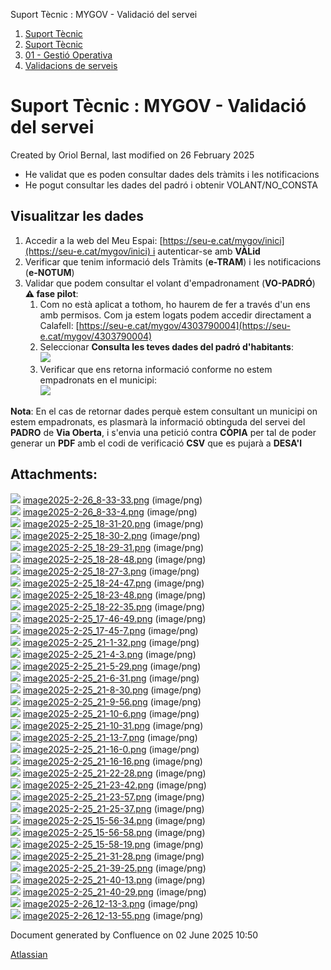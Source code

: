 Suport Tècnic : MYGOV - Validació del servei  

1.  [Suport Tècnic](index.md)
2.  [Suport Tècnic](13893782.md)
3.  [01 - Gestió Operativa](26313391.md)
4.  [Validacions de serveis](Validacions-de-serveis_124911726.md)

Suport Tècnic : MYGOV - Validació del servei
============================================

Created by Oriol Bernal, last modified on 26 February 2025

*   He validat que es poden consultar dades dels tràmits i les notificacions
*   He pogut consultar les dades del padró i obtenir VOLANT/NO\_CONSTA

Visualitzar les dades
---------------------

1.  Accedir a la web del Meu Espai: [https://seu-e.cat/mygov/inici](https://seu-e.cat/mygov/inici) i autenticar-se amb **VÀLid**
2.  Verificar que tenim informació dels Tràmits (**e-TRAM**) i les notificacions (**e-NOTUM**)
3.  Validar que podem consultar el volant d'empadronament (**VO-PADRÓ**) **⚠ fase pilot**:
    1.  Com no està aplicat a tothom, ho haurem de fer a través d'un ens amb permisos. Com ja estem logats podem accedir directament a Calafell: [https://seu-e.cat/mygov/4303790004](https://seu-e.cat/mygov/4303790004)
    2.  Seleccionar **Consulta les teves dades del padró d'habitants**:  
        ![](attachments/124911947/124911982.png)
    3.  Verificar que ens retorna informació conforme no estem empadronats en el municipi:  
        ![](attachments/124911947/124911983.png)

**Nota**: En el cas de retornar dades perquè estem consultant un municipi on estem empadronats, es plasmarà la informació obtinguda del servei del **PADRO** de **Via Oberta**, i s'envia una petició contra **CÒPIA** per tal de poder generar un **PDF** amb el codi de verificació **CSV** que es pujarà a **DESA'l**

Attachments:
------------

![](images/icons/bullet_blue.gif) [image2025-2-26\_8-33-33.png](attachments/124911947/124911948.png) (image/png)  
![](images/icons/bullet_blue.gif) [image2025-2-26\_8-33-4.png](attachments/124911947/124911949.png) (image/png)  
![](images/icons/bullet_blue.gif) [image2025-2-25\_18-31-20.png](attachments/124911947/124911950.png) (image/png)  
![](images/icons/bullet_blue.gif) [image2025-2-25\_18-30-2.png](attachments/124911947/124911951.png) (image/png)  
![](images/icons/bullet_blue.gif) [image2025-2-25\_18-29-31.png](attachments/124911947/124911952.png) (image/png)  
![](images/icons/bullet_blue.gif) [image2025-2-25\_18-28-48.png](attachments/124911947/124911953.png) (image/png)  
![](images/icons/bullet_blue.gif) [image2025-2-25\_18-27-3.png](attachments/124911947/124911954.png) (image/png)  
![](images/icons/bullet_blue.gif) [image2025-2-25\_18-24-47.png](attachments/124911947/124911955.png) (image/png)  
![](images/icons/bullet_blue.gif) [image2025-2-25\_18-23-48.png](attachments/124911947/124911956.png) (image/png)  
![](images/icons/bullet_blue.gif) [image2025-2-25\_18-22-35.png](attachments/124911947/124911957.png) (image/png)  
![](images/icons/bullet_blue.gif) [image2025-2-25\_17-46-49.png](attachments/124911947/124911958.png) (image/png)  
![](images/icons/bullet_blue.gif) [image2025-2-25\_17-45-7.png](attachments/124911947/124911959.png) (image/png)  
![](images/icons/bullet_blue.gif) [image2025-2-25\_21-1-32.png](attachments/124911947/124911960.png) (image/png)  
![](images/icons/bullet_blue.gif) [image2025-2-25\_21-4-3.png](attachments/124911947/124911961.png) (image/png)  
![](images/icons/bullet_blue.gif) [image2025-2-25\_21-5-29.png](attachments/124911947/124911962.png) (image/png)  
![](images/icons/bullet_blue.gif) [image2025-2-25\_21-6-31.png](attachments/124911947/124911963.png) (image/png)  
![](images/icons/bullet_blue.gif) [image2025-2-25\_21-8-30.png](attachments/124911947/124911964.png) (image/png)  
![](images/icons/bullet_blue.gif) [image2025-2-25\_21-9-56.png](attachments/124911947/124911965.png) (image/png)  
![](images/icons/bullet_blue.gif) [image2025-2-25\_21-10-6.png](attachments/124911947/124911966.png) (image/png)  
![](images/icons/bullet_blue.gif) [image2025-2-25\_21-10-31.png](attachments/124911947/124911967.png) (image/png)  
![](images/icons/bullet_blue.gif) [image2025-2-25\_21-13-7.png](attachments/124911947/124911968.png) (image/png)  
![](images/icons/bullet_blue.gif) [image2025-2-25\_21-16-0.png](attachments/124911947/124911969.png) (image/png)  
![](images/icons/bullet_blue.gif) [image2025-2-25\_21-16-16.png](attachments/124911947/124911970.png) (image/png)  
![](images/icons/bullet_blue.gif) [image2025-2-25\_21-22-28.png](attachments/124911947/124911971.png) (image/png)  
![](images/icons/bullet_blue.gif) [image2025-2-25\_21-23-42.png](attachments/124911947/124911972.png) (image/png)  
![](images/icons/bullet_blue.gif) [image2025-2-25\_21-23-57.png](attachments/124911947/124911973.png) (image/png)  
![](images/icons/bullet_blue.gif) [image2025-2-25\_21-25-37.png](attachments/124911947/124911974.png) (image/png)  
![](images/icons/bullet_blue.gif) [image2025-2-25\_15-56-34.png](attachments/124911947/124911975.png) (image/png)  
![](images/icons/bullet_blue.gif) [image2025-2-25\_15-56-58.png](attachments/124911947/124911976.png) (image/png)  
![](images/icons/bullet_blue.gif) [image2025-2-25\_15-58-19.png](attachments/124911947/124911977.png) (image/png)  
![](images/icons/bullet_blue.gif) [image2025-2-25\_21-31-28.png](attachments/124911947/124911978.png) (image/png)  
![](images/icons/bullet_blue.gif) [image2025-2-25\_21-39-25.png](attachments/124911947/124911979.png) (image/png)  
![](images/icons/bullet_blue.gif) [image2025-2-25\_21-40-13.png](attachments/124911947/124911980.png) (image/png)  
![](images/icons/bullet_blue.gif) [image2025-2-25\_21-40-29.png](attachments/124911947/124911981.png) (image/png)  
![](images/icons/bullet_blue.gif) [image2025-2-26\_12-13-3.png](attachments/124911947/124911982.png) (image/png)  
![](images/icons/bullet_blue.gif) [image2025-2-26\_12-13-55.png](attachments/124911947/124911983.png) (image/png)  

Document generated by Confluence on 02 June 2025 10:50

[Atlassian](http://www.atlassian.com/)